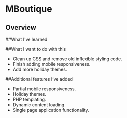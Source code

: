 # MBoutique
## Overview


##What I've learned


##What I want to do with this
  * Clean up CSS and remove old inflexible styling code.
  * Finish adding mobile responsiveness.
  * Add more holiday themes.

##Additional features I’ve added
  * Partial mobile responsiveness.
  * Holiday themes.
  * PHP templating.
  * Dynamic content loading.
  * Single page application functionality.